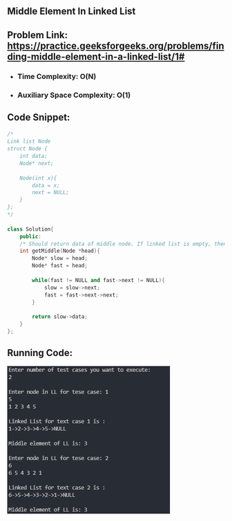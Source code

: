 ## Middle Element In Linked List
## Problem Link: https://practice.geeksforgeeks.org/problems/finding-middle-element-in-a-linked-list/1#

- ### Time Complexity: O(N)
- ### Auxiliary Space Complexity: O(1)

## Code Snippet:
```cpp
/* 
Link list Node 
struct Node {
    int data;
    Node* next;
    
    Node(int x){
        data = x;
        next = NULL;
    }    
}; 
*/

class Solution{
    public:
    /* Should return data of middle node. If linked list is empty, then  -1*/
    int getMiddle(Node *head){
        Node* slow = head;
        Node* fast = head;
        
        while(fast != NULL and fast->next != NULL){
            slow = slow->next;
            fast = fast->next->next;
        }
        
        return slow->data;
    }
};
```

## Running Code:
![alt text](./output.png)
